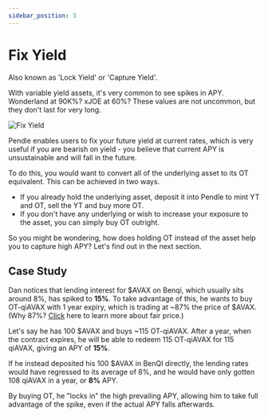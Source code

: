 ```yaml
---
sidebar_position: 3
---
```


# Fix Yield

Also known as 'Lock Yield' or 'Capture Yield'.

With variable yield assets, it's very common to see spikes in APY. Wonderland at 90K%? xJOE at 60%? These values are not uncommon, but they don't last for very long.

![Fix Yield](/img/pendle-guide/fix-yield.png)

Pendle enables users to fix your future yield at current rates, which is very useful if you are bearish on yield - you believe that current APY is unsustainable and will fall in the future.

To do this, you would want to convert all of the underlying asset to its OT equivalent. This can be achieved in two ways.

* If you already hold the underlying asset, deposit it into Pendle to mint YT and OT, sell the YT and buy more OT.
* If you don't have any underlying or wish to increase your exposure to the asset, you can simply buy OT outright. 

So you might be wondering, how does holding OT instead of the asset help you to capture high APY? Let's find out in the next section.

## Case Study

Dan notices that lending interest for $AVAX on Benqi, which usually sits around 8%, has spiked to **15%**. To take advantage of this, he wants to buy OT-qiAVAX with 1 year expiry, which is trading at ~87% the price of $AVAX. (Why 87%? [Click](../../dive-deeper/implied-yield.md) here to learn more about fair price.)

Let's say he has 100 $AVAX and buys ~115 OT-qiAVAX. After a year, when the contract expires, he will be able to redeem 115 OT-qiAVAX for 115 qiAVAX, giving an APY of **15%**.

If he instead deposited his 100 $AVAX in BenQI directly, the lending rates would have regressed to its average of 8%, and he would have only gotten 108 qiAVAX in a year, or **8%** APY.

By buying OT, he "locks in" the high prevailing APY, allowing him to take full advantage of the spike, even if the actual APY falls afterwards.

